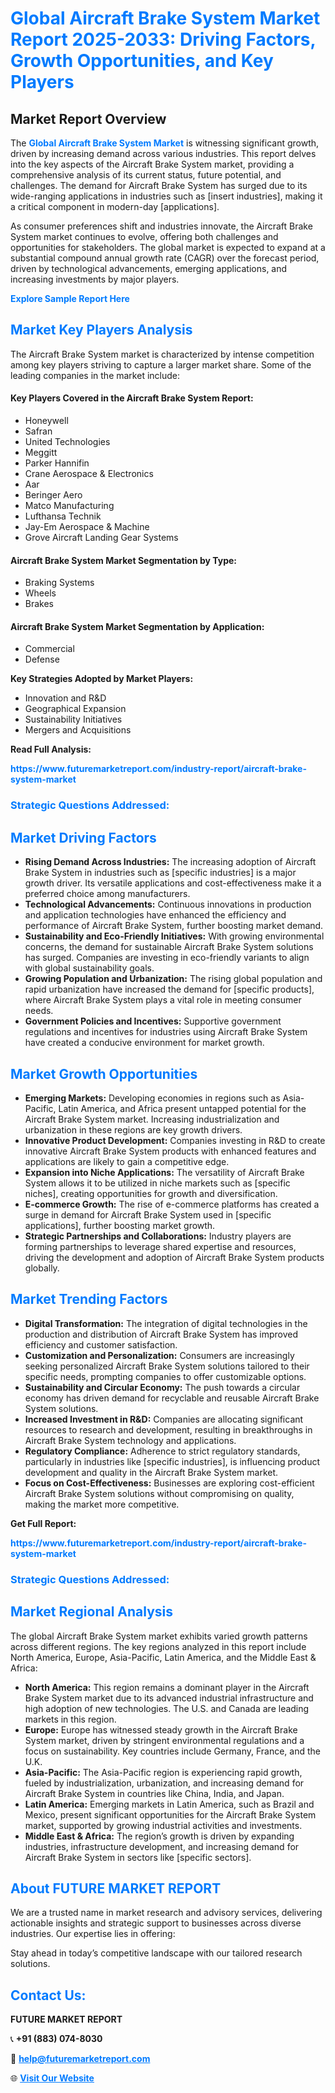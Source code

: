 <h1 style="color: #007BFF;">Global Aircraft Brake System Market Report 2025-2033: Driving Factors, Growth Opportunities, and Key Players</h1>

<section id="overview">
<h2>Market Report Overview</h2>
<p>The <a href="https://www.futuremarketreport.com/industry-report/aircraft-brake-system-market" style="color: #007BFF; text-decoration: none;"><strong>Global Aircraft Brake System Market</strong></a> is witnessing significant growth, driven by increasing demand across various industries. This report delves into the key aspects of the Aircraft Brake System market, providing a comprehensive analysis of its current status, future potential, and challenges. The demand for Aircraft Brake System has surged due to its wide-ranging applications in industries such as [insert industries], making it a critical component in modern-day [applications].</p>
<p>As consumer preferences shift and industries innovate, the Aircraft Brake System market continues to evolve, offering both challenges and opportunities for stakeholders. The global market is expected to expand at a substantial compound annual growth rate (CAGR) over the forecast period, driven by technological advancements, emerging applications, and increasing investments by major players.</p>
</section>

<section id="overview">
<p><a href="https://www.futuremarketreport.com/request-sample/reportId=30353" style="color: #007BFF; text-decoration: none;"><strong>Explore Sample Report Here</strong></a></p>
</section>

<section id="key-players">
<h2 style="color: #007BFF;">Market Key Players Analysis</h2>
<p>The Aircraft Brake System market is characterized by intense competition among key players striving to capture a larger market share. Some of the leading companies in the market include:</p>
<h4>Key Players Covered in the Aircraft Brake System Report:</h4>
<ul><li>Honeywell</li><li>Safran</li><li>United Technologies</li><li>Meggitt</li><li>Parker Hannifin</li><li>Crane Aerospace &amp; Electronics</li><li>Aar</li><li>Beringer Aero</li><li>Matco Manufacturing</li><li>Lufthansa Technik</li><li>Jay-Em Aerospace &amp; Machine</li><li>Grove Aircraft Landing Gear Systems</li></ul>
<h4>Aircraft Brake System Market Segmentation by Type:</h4>
<ul><li>Braking Systems</li><li>Wheels</li><li>Brakes</li></ul>

<h4>Aircraft Brake System Market Segmentation by Application:</h4>
<ul><li>Commercial</li><li>Defense</li></ul>
<p><strong>Key Strategies Adopted by Market Players:</strong></p>
<ul>
<li>Innovation and R&D</li>
<li>Geographical Expansion</li>
<li>Sustainability Initiatives</li>
<li>Mergers and Acquisitions</li>
</ul>
</section>

<section>
<p><strong>Read Full Analysis: </strong></p><a href="https://www.futuremarketreport.com/industry-report/aircraft-brake-system-market" style="color: #007BFF; text-decoration: none;"><strong>https://www.futuremarketreport.com/industry-report/aircraft-brake-system-market</strong></a>
<h3 style="color: #007BFF;">Strategic Questions Addressed:</h3>
</section>

<section id="driving-factors">
<h2 style="color: #007BFF;">Market Driving Factors</h2>
<ul>
<li><strong>Rising Demand Across Industries:</strong> The increasing adoption of Aircraft Brake System in industries such as [specific industries] is a major growth driver. Its versatile applications and cost-effectiveness make it a preferred choice among manufacturers.</li>
<li><strong>Technological Advancements:</strong> Continuous innovations in production and application technologies have enhanced the efficiency and performance of Aircraft Brake System, further boosting market demand.</li>
<li><strong>Sustainability and Eco-Friendly Initiatives:</strong> With growing environmental concerns, the demand for sustainable Aircraft Brake System solutions has surged. Companies are investing in eco-friendly variants to align with global sustainability goals.</li>
<li><strong>Growing Population and Urbanization:</strong> The rising global population and rapid urbanization have increased the demand for [specific products], where Aircraft Brake System plays a vital role in meeting consumer needs.</li>
<li><strong>Government Policies and Incentives:</strong> Supportive government regulations and incentives for industries using Aircraft Brake System have created a conducive environment for market growth.</li>
</ul>
</section>

<section id="growth-opportunities">
<h2 style="color: #007BFF;">Market Growth Opportunities</h2>
<ul>
<li><strong>Emerging Markets:</strong> Developing economies in regions such as Asia-Pacific, Latin America, and Africa present untapped potential for the Aircraft Brake System market. Increasing industrialization and urbanization in these regions are key growth drivers.</li>
<li><strong>Innovative Product Development:</strong> Companies investing in R&D to create innovative Aircraft Brake System products with enhanced features and applications are likely to gain a competitive edge.</li>
<li><strong>Expansion into Niche Applications:</strong> The versatility of Aircraft Brake System allows it to be utilized in niche markets such as [specific niches], creating opportunities for growth and diversification.</li>
<li><strong>E-commerce Growth:</strong> The rise of e-commerce platforms has created a surge in demand for Aircraft Brake System used in [specific applications], further boosting market growth.</li>
<li><strong>Strategic Partnerships and Collaborations:</strong> Industry players are forming partnerships to leverage shared expertise and resources, driving the development and adoption of Aircraft Brake System products globally.</li>
</ul>
</section>

<section id="trending-factors">
<h2 style="color: #007BFF;">Market Trending Factors</h2>
<ul>
<li><strong>Digital Transformation:</strong> The integration of digital technologies in the production and distribution of Aircraft Brake System has improved efficiency and customer satisfaction.</li>
<li><strong>Customization and Personalization:</strong> Consumers are increasingly seeking personalized Aircraft Brake System solutions tailored to their specific needs, prompting companies to offer customizable options.</li>
<li><strong>Sustainability and Circular Economy:</strong> The push towards a circular economy has driven demand for recyclable and reusable Aircraft Brake System solutions.</li>
<li><strong>Increased Investment in R&D:</strong> Companies are allocating significant resources to research and development, resulting in breakthroughs in Aircraft Brake System technology and applications.</li>
<li><strong>Regulatory Compliance:</strong> Adherence to strict regulatory standards, particularly in industries like [specific industries], is influencing product development and quality in the Aircraft Brake System market.</li>
<li><strong>Focus on Cost-Effectiveness:</strong> Businesses are exploring cost-efficient Aircraft Brake System solutions without compromising on quality, making the market more competitive.</li>
</ul>
</section>

<section>
<p><strong>Get Full Report: </strong></p><a href="https://www.futuremarketreport.com/industry-report/aircraft-brake-system-market" style="color: #007BFF; text-decoration: none;"><strong>https://www.futuremarketreport.com/industry-report/aircraft-brake-system-market</strong></a>
<h3 style="color: #007BFF;">Strategic Questions Addressed:</h3>
</section>


<section id="regional-analysis">
<h2 style="color: #007BFF;">Market Regional Analysis</h2>
<p>The global Aircraft Brake System market exhibits varied growth patterns across different regions. The key regions analyzed in this report include North America, Europe, Asia-Pacific, Latin America, and the Middle East & Africa:</p>
<ul>
<li><strong>North America:</strong> This region remains a dominant player in the Aircraft Brake System market due to its advanced industrial infrastructure and high adoption of new technologies. The U.S. and Canada are leading markets in this region.</li>
<li><strong>Europe:</strong> Europe has witnessed steady growth in the Aircraft Brake System market, driven by stringent environmental regulations and a focus on sustainability. Key countries include Germany, France, and the U.K.</li>
<li><strong>Asia-Pacific:</strong> The Asia-Pacific region is experiencing rapid growth, fueled by industrialization, urbanization, and increasing demand for Aircraft Brake System in countries like China, India, and Japan.</li>
<li><strong>Latin America:</strong> Emerging markets in Latin America, such as Brazil and Mexico, present significant opportunities for the Aircraft Brake System market, supported by growing industrial activities and investments.</li>
<li><strong>Middle East & Africa:</strong> The region’s growth is driven by expanding industries, infrastructure development, and increasing demand for Aircraft Brake System in sectors like [specific sectors].</li>
</ul>
</section>

<footer>
<h2 style="color: #007BFF;">About FUTURE MARKET REPORT</h2>
<p>We are a trusted name in market research and advisory services, delivering actionable insights and strategic support to businesses across diverse industries. Our expertise lies in offering:</p>

<p>Stay ahead in today’s competitive landscape with our tailored research solutions.</p>

<h2 style="color: #007BFF;">Contact Us:</h2>
<p><strong>FUTURE MARKET REPORT</strong></p>
<p>📞 <strong>+91 (883) 074-8030</strong></p>
<p>📧 <strong><a href="mailto:help@futuremarketreport.com" style="color: #007BFF;">help@futuremarketreport.com</a></strong></p>
<p>🌐 <strong><a href="https://www.futuremarketreport.com/" style="color: #007BFF;">Visit Our Website</a></strong></p>
</footer>